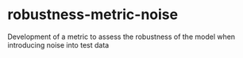 # robustness-metric-noise
Development of a metric to assess the robustness of the model when introducing noise into test data
